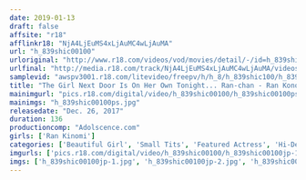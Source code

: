 ```yaml
---
date: 2019-01-13
draft: false
affsite: "r18"
afflinkr18: "NjA4LjEuMS4xLjAuMC4wLjAuMA"
url: "h_839shic00100"
urloriginal: "http://www.r18.com/videos/vod/movies/detail/-/id=h_839shic00100"
urlfinal: "http://media.r18.com/track/NjA4LjEuMS4xLjAuMC4wLjAuMA/videos/vod/movies/detail/-/id=h_839shic00100"
samplevid: "awspv3001.r18.com/litevideo/freepv/h/h_8/h_839shic100/h_839shic100_dmb_w.mp4"
title: "The Girl Next Door Is On Her Own Tonight... Ran-chan - Ran Konomi"
mainimgurl: "pics.r18.com/digital/video/h_839shic00100/h_839shic00100ps.jpg"
mainimgs: "h_839shic00100ps.jpg"
releasedate: "Dec. 26, 2017"
duration: 136
productioncomp: "Adolscence.com"
girls: ['Ran Kinomi']
categories: ['Beautiful Girl', 'Small Tits', 'Featured Actress', 'Hi-Def']
imgurls: ['pics.r18.com/digital/video/h_839shic00100/h_839shic00100jp-1.jpg', 'pics.r18.com/digital/video/h_839shic00100/h_839shic00100jp-2.jpg', 'pics.r18.com/digital/video/h_839shic00100/h_839shic00100jp-3.jpg', 'pics.r18.com/digital/video/h_839shic00100/h_839shic00100jp-4.jpg', 'pics.r18.com/digital/video/h_839shic00100/h_839shic00100jp-5.jpg', 'pics.r18.com/digital/video/h_839shic00100/h_839shic00100jp-6.jpg', 'pics.r18.com/digital/video/h_839shic00100/h_839shic00100jp-7.jpg', 'pics.r18.com/digital/video/h_839shic00100/h_839shic00100jp-8.jpg', 'pics.r18.com/digital/video/h_839shic00100/h_839shic00100jp-9.jpg', 'pics.r18.com/digital/video/h_839shic00100/h_839shic00100jp-10.jpg', 'pics.r18.com/digital/video/h_839shic00100/h_839shic00100jp-11.jpg', 'pics.r18.com/digital/video/h_839shic00100/h_839shic00100jp-12.jpg', 'pics.r18.com/digital/video/h_839shic00100/h_839shic00100jp-13.jpg', 'pics.r18.com/digital/video/h_839shic00100/h_839shic00100jp-14.jpg', 'pics.r18.com/digital/video/h_839shic00100/h_839shic00100jp-15.jpg', 'pics.r18.com/digital/video/h_839shic00100/h_839shic00100jp-16.jpg', 'pics.r18.com/digital/video/h_839shic00100/h_839shic00100jp-17.jpg', 'pics.r18.com/digital/video/h_839shic00100/h_839shic00100jp-18.jpg', 'pics.r18.com/digital/video/h_839shic00100/h_839shic00100jp-19.jpg', 'pics.r18.com/digital/video/h_839shic00100/h_839shic00100jp-20.jpg']
imgs: ['h_839shic00100jp-1.jpg', 'h_839shic00100jp-2.jpg', 'h_839shic00100jp-3.jpg', 'h_839shic00100jp-4.jpg', 'h_839shic00100jp-5.jpg', 'h_839shic00100jp-6.jpg', 'h_839shic00100jp-7.jpg', 'h_839shic00100jp-8.jpg', 'h_839shic00100jp-9.jpg', 'h_839shic00100jp-10.jpg', 'h_839shic00100jp-11.jpg', 'h_839shic00100jp-12.jpg', 'h_839shic00100jp-13.jpg', 'h_839shic00100jp-14.jpg', 'h_839shic00100jp-15.jpg', 'h_839shic00100jp-16.jpg', 'h_839shic00100jp-17.jpg', 'h_839shic00100jp-18.jpg', 'h_839shic00100jp-19.jpg', 'h_839shic00100jp-20.jpg']
---
```

